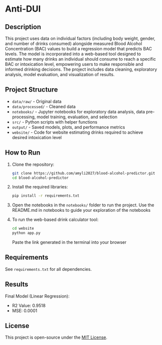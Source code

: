 # Anti-DUI

## Description

This project uses data on individual factors (including body weight, gender, and number of drinks consumed) alongside measured Blood Alcohol Concentration (BAC) values to build a regression model that predicts BAC levels. The model is incorporated into a web-based tool designed to estimate how many drinks an individual should consume to reach a specific BAC or intoxication level, empowering users to make responsible and informed drinking decisions. The project includes data cleaning, exploratory analysis, model evaluation, and visualization of results.

## Project Structure

- `data/raw/` - Original data
- `data/processed/` - Cleaned data
- `notebooks/` - Jupyter notebooks for exploratory data analysis, data pre-processing, model training, evaluation, and selection
- `src/` - Python scripts with helper functions
- `output/` - Saved models, plots, and performance metrics
- `website/` - Code for website estimating drinks required to achieve desired intoxication level

## How to Run

1. Clone the repository:
    ```bash
    git clone https://github.com/amyli2027/blood-alcohol-predictor.git
    cd blood-alcohol-predictor
    ```

2. Install the required libraries:
    ```bash
    pip install -r requirements.txt
    ```

3. Open the notebooks in the `notebooks/` folder to run the project.
   Use the README.md in notebooks to guide your exploration of the notebooks

4. To run the web-based drink calculator tool:
    ```bash
    cd website
    python app.py
    ```
   Paste the link generated in the terminal into your browser

## Requirements

See `requirements.txt` for all dependencies.

## Results

Final Model (Linear Regression):
- R2 Value: 0.9518
- MSE: 0.0001

## License

This project is open-source under the [MIT License](LICENSE).

